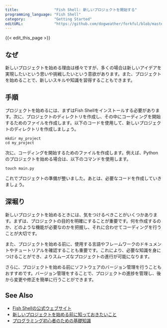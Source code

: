 ```yaml
---
title:                "Fish Shell: 新しいプロジェクトを開始する"
programming_language: "Fish Shell"
category:             "Getting Started"
editURL:              "https://github.com/dogweather/forkful/blob/master/content/ja/fish-shell/starting-a-new-project.md"
---
```


{{< edit_this_page >}}

## なぜ

新しいプロジェクトを始める理由は様々ですが、多くの場合は新しいアイデアを実現したいという思いや挑戦したいという意欲があります。また、プロジェクトを始めることで、新しいスキルや知識を習得することもできます。

## 手順

プロジェクトを始めるには、まずはFish Shellをインストールする必要があります。次に、プロジェクトのディレクトリを作成し、その中にコーディングを開始するためのファイルを作成します。以下のコードを使用して、新しいプロジェクトのディレクトリを作成しましょう。

```Fish Shell
mkdir my_project
cd my_project
```

次に、コーディングを開始するためのファイルを作成します。例えば、Pythonのプロジェクトを始める場合は、以下のコマンドを使用します。

```Fish Shell
touch main.py
```

これでプロジェクトの準備が整いました。あとは、必要なコードを作成していきましょう。

## 深堀り

新しいプロジェクトを始めるときには、気をつけるべきことがいくつかあります。まずは、プロジェクトの目的を明確にすることが重要です。何を作成するのか、どのような機能が必要なのかを把握し、それに合わせてコーディングを行うことが大切です。

また、プロジェクトを始める前に、使用する言語やフレームワークのドキュメントやチュートリアルを確認することも重要です。これにより、必要な知識を身につけることができ、よりスムーズなプロジェクトの進行が可能になります。

さらに、プロジェクトを始める前にソフトウェアのバージョン管理を行うこともおすすめです。バージョン管理をすることで、プロジェクトの進捗を管理し、後から変更や修正を簡単に行うことができます。

## See Also

- [Fish Shellの公式ウェブサイト](https://fishshell.com/)
- [新しいプロジェクトを始める前に知っておきたいこと](https://www.dreamtown-tech.com/column/programming/new-project/)
- [プログラミング初心者のための基礎知識](https://paiza.jp/works/cs/primer)